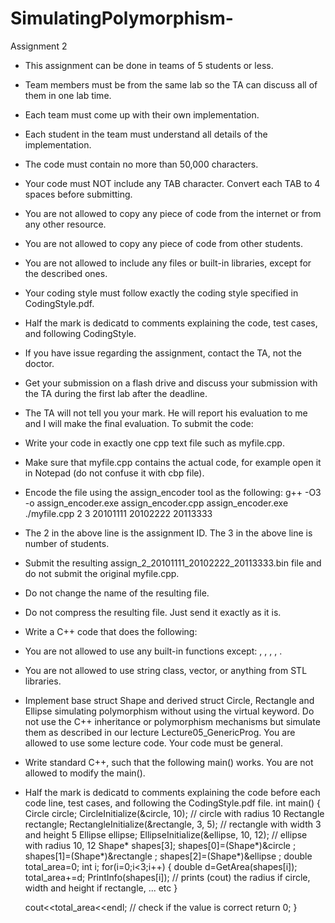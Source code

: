 # SimulatingPolymorphism-

Assignment 2
* This assignment can be done in teams of 5 students or less.
* Team members must be from the same lab so the TA can discuss all of them in one lab time.
* Each team must come up with their own implementation.
* Each student in the team must understand all details of the implementation.
* The code must contain no more than 50,000 characters.
* Your code must NOT include any TAB character. Convert each TAB to 4 spaces before submitting.
* You are not allowed to copy any piece of code from the internet or from any other resource.
* You are not allowed to copy any piece of code from other students.
* You are not allowed to include any files or built-in libraries, except for the described ones.
* Your coding style must follow exactly the coding style specified in CodingStyle.pdf.
* Half the mark is dedicatd to comments explaining the code, test cases, and following CodingStyle.
* If you have issue regarding the assignment, contact the TA, not the doctor.
* Get your submission on a flash drive and discuss your submission with the TA during the first lab after the deadline.
* The TA will not tell you your mark. He will report his evaluation to me and I will make the final evaluation.
To submit the code:
* Write your code in exactly one cpp text file such as myfile.cpp.
* Make sure that myfile.cpp contains the actual code, for example open it in Notepad (do not confuse it with cbp file).
* Encode the file using the assign_encoder tool as the following:
g++ -O3 -o assign_encoder.exe assign_encoder.cpp
assign_encoder.exe ./myfile.cpp 2 3 20101111 20102222 20113333
* The 2 in the above line is the assignment ID. The 3 in the above line is number of students.
* Submit the resulting assign_2_20101111_20102222_20113333.bin file and do not submit the original myfile.cpp.
* Do not change the name of the resulting file.
* Do not compress the resulting file. Just send it exactly as it is.
* Write a C++ code that does the following:
* You are not allowed to use any built-in functions except: <cmath>, <cstdlib>, <cstdio>, <cstring>, <iostream>.
* You are not allowed to use string class, vector, or anything from STL libraries.
* Implement base struct Shape and derived struct Circle, Rectangle and Ellipse simulating polymorphism without using the virtual keyword. Do not use the C++ inheritance or polymorphism mechanisms but simulate them as described in our lecture Lecture05_GenericProg. You are allowed to use some lecture code. Your code must be general.
* Write standard C++, such that the following main() works. You are not allowed to modify the main().
* Half the mark is dedicatd to comments explaining the code before each code line, test cases, and following the CodingStyle.pdf file.
int main()
{
    Circle circle;
    CircleInitialize(&circle, 10); // circle with radius 10
    Rectangle rectangle;
    RectangleInitialize(&rectangle, 3, 5); // rectangle with width 3 and height 5
    Ellipse ellipse;
    EllipseInitialize(&ellipse, 10, 12); // ellipse with radius 10, 12
    Shape* shapes[3];
    shapes[0]=(Shape*)&circle ;
    shapes[1]=(Shape*)&rectangle ;
    shapes[2]=(Shape*)&ellipse ;
    double total_area=0;
    int i;
    for(i=0;i<3;i++)
    {
        double d=GetArea(shapes[i]);
        total_area+=d;
        PrintInfo(shapes[i]); // prints (cout) the radius if circle, width and height if rectangle, ... etc
    }
    
    cout<<total_area<<endl; // check if the value is correct
    return 0;
}
